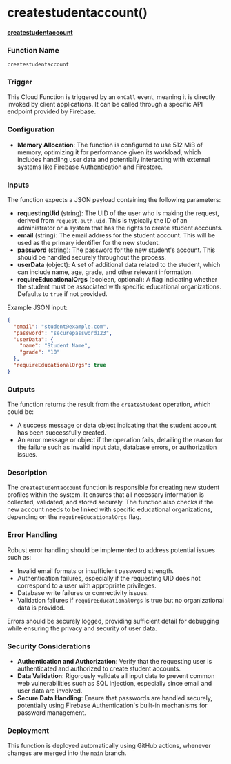 # createstudentaccount()

#### [createstudentaccount](https://github.com/yeatmanlab/roar-firebase-functions/blob/e784650492722d24069aa9b0704d1873ea5dafee/gse-roar-admin/functions/src/index.ts#L150)

### Function Name
`createstudentaccount`

### Trigger
This Cloud Function is triggered by an `onCall` event, meaning it is directly invoked by client applications. It can be called through a specific API endpoint provided by Firebase.

### Configuration
- **Memory Allocation**: The function is configured to use 512 MiB of memory, optimizing it for performance given its workload, which includes handling user data and potentially interacting with external systems like Firebase Authentication and Firestore.

### Inputs
The function expects a JSON payload containing the following parameters:
- **requestingUid** (string): The UID of the user who is making the request, derived from `request.auth.uid`. This is typically the ID of an administrator or a system that has the rights to create student accounts.
- **email** (string): The email address for the student account. This will be used as the primary identifier for the new student.
- **password** (string): The password for the new student's account. This should be handled securely throughout the process.
- **userData** (object): A set of additional data related to the student, which can include name, age, grade, and other relevant information.
- **requireEducationalOrgs** (boolean, optional): A flag indicating whether the student must be associated with specific educational organizations. Defaults to `true` if not provided.

Example JSON input:
```json
{
  "email": "student@example.com",
  "password": "securepassword123",
  "userData": {
    "name": "Student Name",
    "grade": "10"
  },
  "requireEducationalOrgs": true
}
```

### Outputs
The function returns the result from the `createStudent` operation, which could be:
- A success message or data object indicating that the student account has been successfully created.
- An error message or object if the operation fails, detailing the reason for the failure such as invalid input data, database errors, or authorization issues.

### Description
The `createstudentaccount` function is responsible for creating new student profiles within the system. It ensures that all necessary information is collected, validated, and stored securely. The function also checks if the new account needs to be linked with specific educational organizations, depending on the `requireEducationalOrgs` flag.

### Error Handling
Robust error handling should be implemented to address potential issues such as:
- Invalid email formats or insufficient password strength.
- Authentication failures, especially if the requesting UID does not correspond to a user with appropriate privileges.
- Database write failures or connectivity issues.
- Validation failures if `requireEducationalOrgs` is true but no organizational data is provided.

Errors should be securely logged, providing sufficient detail for debugging while ensuring the privacy and security of user data.

### Security Considerations
- **Authentication and Authorization**: Verify that the requesting user is authenticated and authorized to create student accounts.
- **Data Validation**: Rigorously validate all input data to prevent common web vulnerabilities such as SQL injection, especially since email and user data are involved.
- **Secure Data Handling**: Ensure that passwords are handled securely, potentially using Firebase Authentication's built-in mechanisms for password management.

### Deployment
This function is deployed automatically using GitHub actions, whenever changes are merged into the `main` branch.
